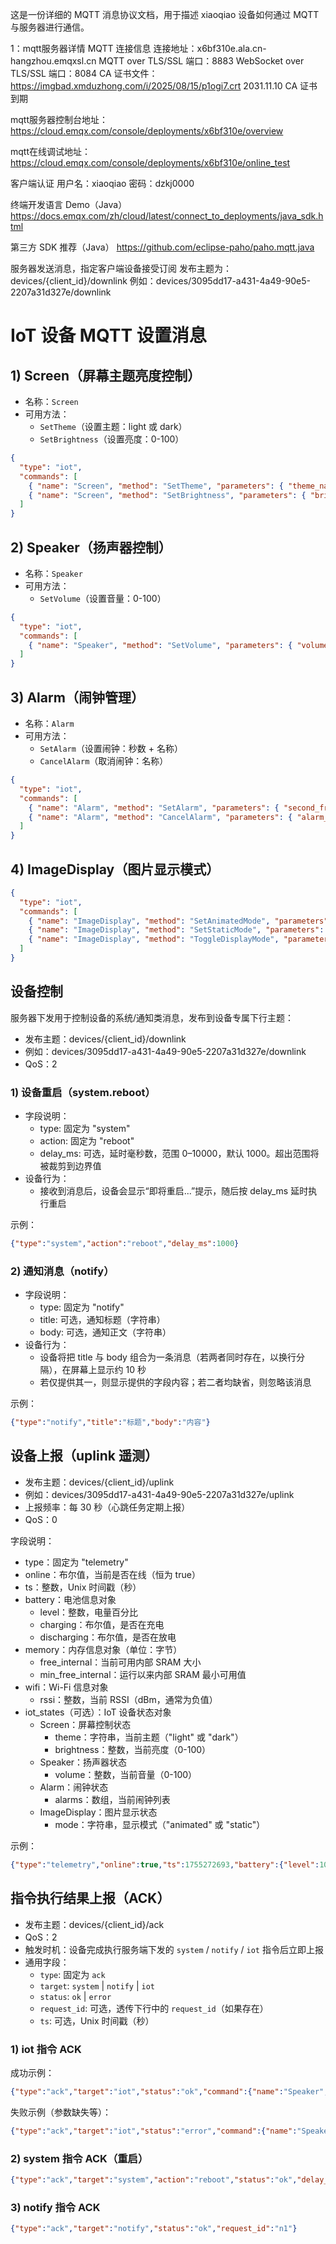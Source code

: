 这是一份详细的 MQTT 消息协议文档，用于描述 xiaoqiao 设备如何通过 MQTT 与服务器进行通信。

1：mqtt服务器详情
MQTT 连接信息
连接地址：x6bf310e.ala.cn-hangzhou.emqxsl.cn
MQTT over TLS/SSL 端口：8883
WebSocket over TLS/SSL 端口：8084
CA 证书文件：https://imgbad.xmduzhong.com/i/2025/08/15/p1ogi7.crt
2031.11.10 CA 证书到期

mqtt服务器控制台地址：https://cloud.emqx.com/console/deployments/x6bf310e/overview

mqtt在线调试地址：https://cloud.emqx.com/console/deployments/x6bf310e/online_test

客户端认证
用户名：xiaoqiao
密码：dzkj0000

终端开发语言 Demo（Java）
https://docs.emqx.com/zh/cloud/latest/connect_to_deployments/java_sdk.html

第三方 SDK 推荐（Java）
https://github.com/eclipse-paho/paho.mqtt.java


服务器发送消息，指定客户端设备接受订阅
发布主题为：devices/{client_id}/downlink
例如：devices/3095dd17-a431-4a49-90e5-2207a31d327e/downlink

# IoT 设备 MQTT 设置消息

## 1) Screen（屏幕主题亮度控制）
- 名称：`Screen`
- 可用方法：
  - `SetTheme`（设置主题：light 或 dark）
  - `SetBrightness`（设置亮度：0-100）

```json
{
  "type": "iot",
  "commands": [
    { "name": "Screen", "method": "SetTheme", "parameters": { "theme_name": "dark" } },
    { "name": "Screen", "method": "SetBrightness", "parameters": { "brightness": 50 } }
  ]
}
```

## 2) Speaker（扬声器控制）
- 名称：`Speaker`
- 可用方法：
  - `SetVolume`（设置音量：0-100）

```json
{
  "type": "iot",
  "commands": [
    { "name": "Speaker", "method": "SetVolume", "parameters": { "volume": 80 } }
  ]
}
```

## 3) Alarm（闹钟管理）
- 名称：`Alarm`
- 可用方法：
  - `SetAlarm`（设置闹钟：秒数 + 名称）
  - `CancelAlarm`（取消闹钟：名称）

```json
{
  "type": "iot",
  "commands": [
    { "name": "Alarm", "method": "SetAlarm", "parameters": { "second_from_now": 60, "alarm_name": "测试闹钟" } },
    { "name": "Alarm", "method": "CancelAlarm", "parameters": { "alarm_name": "测试闹钟" } }
  ]
}
```

## 4) ImageDisplay（图片显示模式）
```json
{
  "type": "iot",
  "commands": [
    { "name": "ImageDisplay", "method": "SetAnimatedMode", "parameters": {} },
    { "name": "ImageDisplay", "method": "SetStaticMode", "parameters": {} },
    { "name": "ImageDisplay", "method": "ToggleDisplayMode", "parameters": {} }
  ]
}
```
## 设备控制

服务器下发用于控制设备的系统/通知类消息，发布到设备专属下行主题：
- 发布主题：devices/{client_id}/downlink
- 例如：devices/3095dd17-a431-4a49-90e5-2207a31d327e/downlink
- QoS：2

### 1) 设备重启（system.reboot）
- 字段说明：
  - type: 固定为 "system"
  - action: 固定为 "reboot"
  - delay_ms: 可选，延时毫秒数，范围 0–10000，默认 1000。超出范围将被裁剪到边界值
- 设备行为：
  - 接收到消息后，设备会显示“即将重启...”提示，随后按 delay_ms 延时执行重启

示例：
```json
{"type":"system","action":"reboot","delay_ms":1000}
```

### 2) 通知消息（notify）
- 字段说明：
  - type: 固定为 "notify"
  - title: 可选，通知标题（字符串）
  - body: 可选，通知正文（字符串）
- 设备行为：
  - 设备将把 title 与 body 组合为一条消息（若两者同时存在，以换行分隔），在屏幕上显示约 10 秒
  - 若仅提供其一，则显示提供的字段内容；若二者均缺省，则忽略该消息

示例：
```json
{"type":"notify","title":"标题","body":"内容"}
```

## 设备上报（uplink 遥测）

- 发布主题：devices/{client_id}/uplink
- 例如：devices/3095dd17-a431-4a49-90e5-2207a31d327e/uplink
- 上报频率：每 30 秒（心跳任务定期上报）
- QoS：0

字段说明：
- type：固定为 "telemetry"
- online：布尔值，当前是否在线（恒为 true）
- ts：整数，Unix 时间戳（秒）
- battery：电池信息对象
  - level：整数，电量百分比
  - charging：布尔值，是否在充电
  - discharging：布尔值，是否在放电
- memory：内存信息对象（单位：字节）
  - free_internal：当前可用内部 SRAM 大小
  - min_free_internal：运行以来内部 SRAM 最小可用值
- wifi：Wi-Fi 信息对象
  - rssi：整数，当前 RSSI（dBm，通常为负值）
- iot_states（可选）：IoT 设备状态对象
  - Screen：屏幕控制状态
    - theme：字符串，当前主题（"light" 或 "dark"）
    - brightness：整数，当前亮度（0-100）
  - Speaker：扬声器状态
    - volume：整数，当前音量（0-100）
  - Alarm：闹钟状态
    - alarms：数组，当前闹钟列表
  - ImageDisplay：图片显示状态
    - mode：字符串，显示模式（"animated" 或 "static"）

示例：
```json
{"type":"telemetry","online":true,"ts":1755272693,"battery":{"level":100,"charging":false,"discharging":true},"memory":{"free_internal":49203,"min_free_internal":17567},"wifi":{"rssi":-76},"iot_states":{"Screen":{"theme":"dark","brightness":100},"Speaker":{"volume":80},"Alarm":{"alarms":[]},"ImageDisplay":{"mode":"animated"}}}
```

## 指令执行结果上报（ACK）

- 发布主题：devices/{client_id}/ack
- QoS：2
- 触发时机：设备完成执行服务端下发的 `system` / `notify` / `iot` 指令后立即上报
- 通用字段：
  - `type`: 固定为 `ack`
  - `target`: `system` | `notify` | `iot`
  - `status`: `ok` | `error`
  - `request_id`: 可选，透传下行中的 `request_id`（如果存在）
  - `ts`: 可选，Unix 时间戳（秒）

### 1) iot 指令 ACK
成功示例：
```json
{"type":"ack","target":"iot","status":"ok","command":{"name":"Speaker","method":"SetVolume","parameters":{"volume":100}},"request_id":"123"}
```
失败示例（参数缺失等）：
```json
{"type":"ack","target":"iot","status":"error","command":{"name":"Speaker","method":"SetVolume","parameters":{"volume":100}},"error":"invalid volume","request_id":"123"}
```

### 2) system 指令 ACK（重启）
```json
{"type":"ack","target":"system","action":"reboot","status":"ok","delay_ms":1000,"request_id":"abc"}
```

### 3) notify 指令 ACK
```json
{"type":"ack","target":"notify","status":"ok","request_id":"n1"}
```
